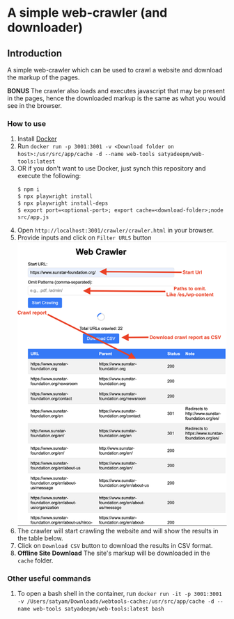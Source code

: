 # A simple web-crawler (and downloader)

## Introduction
A simple web-crawler which can be used to crawl a website and download the markup of the pages.

**BONUS**  The crawler also loads and executes javascript that may be present in the pages, hence the downloaded markup is the same as what you would see in the browser.

### How to use
1. Install [Docker](https://docs.docker.com/get-docker/)
2. Run `docker run -p 3001:3001 -v <Download folder on host>:/usr/src/app/cache -d --name web-tools satyadeepm/web-tools:latest`
3. OR if you don't want to use Docker, just synch this repository and execute the following:
    ```
    $ npm i
    $ npx playwright install
    $ npx playwright install-deps
    $ export port=<optional-port>; export cache=<download-folder>;node src/app.js
    ```
5. Open `http://localhost:3001/crawler/crawler.html` in your browser.
6. Provide inputs and click on `Filter URLS` button
![Local Image](images/crawler.png)
7. The crawler will start crawling the website and will show the results in the table below.
8. Click on `Download CSV` button to download the results in CSV format.
9. **Offline Site Download** The site's markup will be downloaded in the `cache` folder.

### Other useful commands
1. To open a bash shell in the container, run `docker run -it -p 3001:3001 -v /Users/satyam/Downloads/webtools-cache:/usr/src/app/cache -d --name web-tools satyadeepm/web-tools:latest bash`

